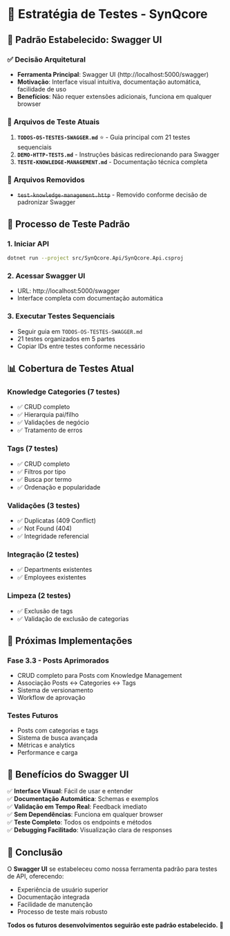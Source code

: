 # 🧪 Estratégia de Testes - SynQcore

## 🎯 **Padrão Estabelecido: Swagger UI**

### ✅ **Decisão Arquitetural**
- **Ferramenta Principal**: Swagger UI (http://localhost:5000/swagger)
- **Motivação**: Interface visual intuitiva, documentação automática, facilidade de uso
- **Benefícios**: Não requer extensões adicionais, funciona em qualquer browser

### 📁 **Arquivos de Teste Atuais**

1. **`TODOS-OS-TESTES-SWAGGER.md`** ⭐ - Guia principal com 21 testes sequenciais
2. **`DEMO-HTTP-TESTS.md`** - Instruções básicas redirecionando para Swagger
3. **`TESTE-KNOWLEDGE-MANAGEMENT.md`** - Documentação técnica completa

### 🚫 **Arquivos Removidos**
- ~~`test-knowledge-management.http`~~ - Removido conforme decisão de padronizar Swagger

## 🧪 **Processo de Teste Padrão**

### **1. Iniciar API**
```bash
dotnet run --project src/SynQcore.Api/SynQcore.Api.csproj
```

### **2. Acessar Swagger UI**
- URL: http://localhost:5000/swagger
- Interface completa com documentação automática

### **3. Executar Testes Sequenciais**
- Seguir guia em `TODOS-OS-TESTES-SWAGGER.md`
- 21 testes organizados em 5 partes
- Copiar IDs entre testes conforme necessário

## 📊 **Cobertura de Testes Atual**

### **Knowledge Categories** (7 testes)
- ✅ CRUD completo
- ✅ Hierarquia pai/filho
- ✅ Validações de negócio
- ✅ Tratamento de erros

### **Tags** (7 testes)
- ✅ CRUD completo
- ✅ Filtros por tipo
- ✅ Busca por termo
- ✅ Ordenação e popularidade

### **Validações** (3 testes)
- ✅ Duplicatas (409 Conflict)
- ✅ Not Found (404)
- ✅ Integridade referencial

### **Integração** (2 testes)
- ✅ Departments existentes
- ✅ Employees existentes

### **Limpeza** (2 testes)
- ✅ Exclusão de tags
- ✅ Validação de exclusão de categorias

## 🚀 **Próximas Implementações**

### **Fase 3.3 - Posts Aprimorados**
- CRUD completo para Posts com Knowledge Management
- Associação Posts ↔ Categories ↔ Tags
- Sistema de versionamento
- Workflow de aprovação

### **Testes Futuros**
- Posts com categorias e tags
- Sistema de busca avançada
- Métricas e analytics
- Performance e carga

## 📝 **Benefícios do Swagger UI**

✅ **Interface Visual**: Fácil de usar e entender  
✅ **Documentação Automática**: Schemas e exemplos  
✅ **Validação em Tempo Real**: Feedback imediato  
✅ **Sem Dependências**: Funciona em qualquer browser  
✅ **Teste Completo**: Todos os endpoints e métodos  
✅ **Debugging Facilitado**: Visualização clara de responses  

## 🎯 **Conclusão**

O **Swagger UI** se estabeleceu como nossa ferramenta padrão para testes de API, oferecendo:
- Experiência de usuário superior
- Documentação integrada
- Facilidade de manutenção
- Processo de teste mais robusto

**Todos os futuros desenvolvimentos seguirão este padrão estabelecido.** 🚀